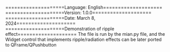 ====================Language: English====================
====================Version: 1.0.0====================
====================Date: March 8, 2024====================
====================Demonstration of ripple effect====================
The file is run by the mian.py file, and the Widget control that implements ripple/radiation effects can be later ported to QFrame/QPushbutton